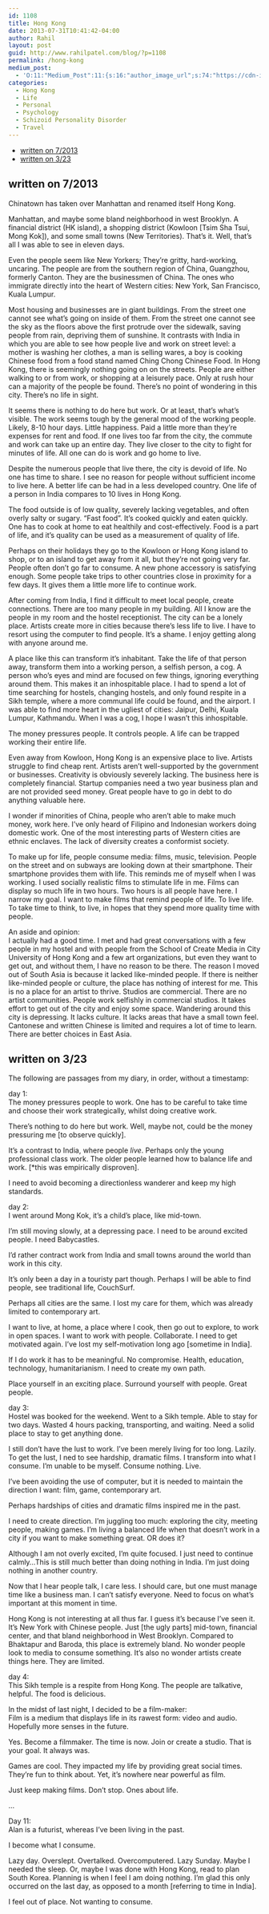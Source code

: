 ```yaml
---
id: 1108
title: Hong Kong
date: 2013-07-31T10:41:42-04:00
author: Rahil
layout: post
guid: http://www.rahilpatel.com/blog/?p=1108
permalink: /hong-kong
medium_post:
  - 'O:11:"Medium_Post":11:{s:16:"author_image_url";s:74:"https://cdn-images-1.medium.com/fit/c/200/200/1*dmbNkD5D-u45r44go_cf0g.png";s:10:"author_url";s:28:"https://medium.com/@rahil627";s:11:"byline_name";N;s:12:"byline_email";N;s:10:"cross_link";s:2:"no";s:2:"id";s:12:"4e1cf2db6ab6";s:21:"follower_notification";s:3:"yes";s:7:"license";s:19:"all-rights-reserved";s:14:"publication_id";s:2:"-1";s:6:"status";s:6:"public";s:3:"url";s:51:"https://medium.com/@rahil627/hong-kong-4e1cf2db6ab6";}'
categories:
  - Hong Kong
  - Life
  - Personal
  - Psychology
  - Schizoid Personality Disorder
  - Travel
---
```

<div id="toc_container" class="toc_transparent have_bullets">
  <p class="toc_title">
  </p>
  
  <ul class="toc_list">
    <li>
      <a href="#written_on_72013">written on 7/2013</a>
    </li>
    <li>
      <a href="#written_on_323">written on 3/23</a>
    </li>
  </ul>
</div>

## <span id="written_on_72013">written on 7/2013</span>

Chinatown has taken over Manhattan and renamed itself Hong Kong.

Manhattan, and maybe some bland neighborhood in west Brooklyn. A financial district (HK island), a shopping district (Kowloon [Tsim Sha Tsui, Mong Kok]), and some small towns (New Territories). That&#8217;s it. Well, that&#8217;s all I was able to see in eleven days.

Even the people seem like New Yorkers; They&#8217;re gritty, hard-working, uncaring. The people are from the southern region of China, Guangzhou, formerly Canton. They are the businessmen of China. The ones who immigrate directly into the heart of Western cities: New York, San Francisco, Kuala Lumpur.

Most housing and businesses are in giant buildings. From the street one cannot see what&#8217;s going on inside of them. From the street one cannot see the sky as the floors above the first protrude over the sidewalk, saving people from rain, depriving them of sunshine. It contrasts with India in which you are able to see how people live and work on street level: a mother is washing her clothes, a man is selling wares, a boy is cooking Chinese food from a food stand named Ching Chong Chinese Food. In Hong Kong, there is seemingly nothing going on on the streets. People are either walking to or from work, or shopping at a leisurely pace. Only at rush hour can a majority of the people be found. There&#8217;s no point of wondering in this city. There&#8217;s no life in sight.

It seems there is nothing to do here but work. Or at least, that&#8217;s what&#8217;s visible. The work seems tough by the general mood of the working people. Likely, 8-10 hour days. Little happiness. Paid a little more than they&#8217;re expenses for rent and food. If one lives too far from the city, the commute and work can take up an entire day. They live closer to the city to fight for minutes of life. All one can do is work and go home to live.

Despite the numerous people that live there, the city is devoid of life. No one has time to share. I see no reason for people without sufficient income to live here. A better life can be had in a less developed country. One life of a person in India compares to 10 lives in Hong Kong.

The food outside is of low quality, severely lacking vegetables, and often overly salty or sugary. &#8220;Fast food&#8221;. It&#8217;s cooked quickly and eaten quickly. One has to cook at home to eat healthily and cost-effectively. Food is a part of life, and it&#8217;s quality can be used as a measurement of quality of life.

Perhaps on their holidays they go to the Kowloon or Hong Kong island to shop, or to an island to get away from it all, but they&#8217;re not going very far. People often don&#8217;t go far to consume. A new phone accessory is satisfying enough. Some people take trips to other countries close in proximity for a few days. It gives them a little more life to continue work.

After coming from India, I find it difficult to meet local people, create connections. There are too many people in my building. All I know are the people in my room and the hostel receptionist. The city can be a lonely place. Artists create more in cities because there&#8217;s less life to live. I have to resort using the computer to find people. It&#8217;s a shame. I enjoy getting along with anyone around me.

A place like this can transform it&#8217;s inhabitant. Take the life of that person away, transform them into a working person, a selfish person, a cog. A person who&#8217;s eyes and mind are focused on few things, ignoring everything around them. This makes it an inhospitable place. I had to spend a lot of time searching for hostels, changing hostels, and only found respite in a Sikh temple, where a more communal life could be found, and the airport. I was able to find more heart in the ugliest of cities: Jaipur, Delhi, Kuala Lumpur, Kathmandu. When I was a cog, I hope I wasn&#8217;t this inhospitable.

The money pressures people. It controls people. A life can be trapped working their entire life.

Even away from Kowloon, Hong Kong is an expensive place to live. Artists struggle to find cheap rent. Artists aren&#8217;t well-supported by the government or businesses. Creativity is obviously severely lacking. The business here is completely financial. Startup companies need a two year business plan and are not provided seed money. Great people have to go in debt to do anything valuable here.

I wonder if minorities of China, people who aren&#8217;t able to make much money, work here. I&#8217;ve only heard of Filipino and Indonesian workers doing domestic work. One of the most interesting parts of Western cities are ethnic enclaves. The lack of diversity creates a conformist society.

To make up for life, people consume media: films, music, television. People on the street and on subways are looking down at their smartphone. Their smartphone provides them with life. This reminds me of myself when I was working. I used socially realistic films to stimulate life in me. Films can display so much life in two hours. Two hours is all people have here. I narrow my goal. I want to make films that remind people of life. To live life. To take time to think, to live, in hopes that they spend more quality time with people.

An aside and opinion:  
I actually had a good time. I met and had great conversations with a few people in my hostel and with people from the School of Create Media in City University of Hong Kong and a few art organizations, but even they want to get out, and without them, I have no reason to be there. The reason I moved out of South Asia is because it lacked like-minded people. If there is neither like-minded people or culture, the place has nothing of interest for me. This is no a place for an artist to thrive. Studios are commercial. There are no artist communities. People work selfishly in commercial studios. It takes effort to get out of the city and enjoy some space. Wandering around this city is depressing. It lacks culture. It lacks areas that have a small town feel. Cantonese and written Chinese is limited and requires a lot of time to learn. There are better choices in East Asia.

## <span id="written_on_323">written on 3/23</span>

The following are passages from my diary, in order, without a timestamp:

day 1:  
The money pressures people to work. One has to be careful to take time and choose their work strategically, whilst doing creative work.

There&#8217;s nothing to do here but work. Well, maybe not, could be the money pressuring me [to observe quickly].

It&#8217;s a contrast to India, where people _live_. Perhaps only the young professional class work. The older people learned how to balance life and work. [*this was empirically disproven].

I need to avoid becoming a directionless wanderer and keep my high standards.

day 2:  
I went around Mong Kok, it&#8217;s a child&#8217;s place, like mid-town.

I&#8217;m still moving slowly, at a depressing pace. I need to be around excited people. I need Babycastles.

I&#8217;d rather contract work from India and small towns around the world than work in this city.

It&#8217;s only been a day in a touristy part though. Perhaps I will be able to find people, see traditional life, CouchSurf.

Perhaps all cities are the same. I lost my care for them, which was already limited to contemporary art.

I want to live, at home, a place where I cook, then go out to explore, to work in open spaces. I want to work with people. Collaborate. I need to get motivated again. I&#8217;ve lost my self-motivation long ago [sometime in India].

If I do work it has to be meaningful. No compromise. Health, education, technology, humanitarianism. I need to create my own path.

Place yourself in an exciting place. Surround yourself with people. Great people.

day 3:  
Hostel was booked for the weekend. Went to a Sikh temple. Able to stay for two days. Wasted 4 hours packing, transporting, and waiting. Need a solid place to stay to get anything done.

I still don&#8217;t have the lust to work. I&#8217;ve been merely living for too long. Lazily. To get the lust, I ned to see hardship, dramatic films. I transform into what I consume. I&#8217;m unable to be myself. Consume nothing. Live.

I&#8217;ve been avoiding the use of computer, but it is needed to maintain the direction I want: film, game, contemporary art.

Perhaps hardships of cities and dramatic films inspired me in the past.

I need to create direction. I&#8217;m juggling too much: exploring the city, meeting people, making games. I&#8217;m living a balanced life when that doesn&#8217;t work in a city if you want to make something great. OR does it?

Although I am not overly excited, I&#8217;m quite focused. I just need to continue calmly&#8230;This is still much better than doing nothing in India. I&#8217;m just doing nothing in another country.

Now that I hear people talk, I care less. I should care, but one must manage time like a business man. I can&#8217;t satisfy everyone. Need to focus on what&#8217;s important at this moment in time.

Hong Kong is not interesting at all thus far. I guess it&#8217;s because I&#8217;ve seen it. It&#8217;s New York with Chinese people. Just [the ugly parts] mid-town, financial center, and that bland neighborhood in West Brooklyn. Compared to Bhaktapur and Baroda, this place is extremely bland. No wonder people look to media to consume something. It&#8217;s also no wonder artists create things here. They are limited.

day 4:  
This Sikh temple is a respite from Hong Kong. The people are talkative, helpful. The food is delicious.

In the midst of last night, I decided to be a film-maker:  
Film is a medium that displays life in its rawest form: video and audio. Hopefully more senses in the future.

Yes. Become a filmmaker. The time is now. Join or create a studio. That is your goal. It always was.

Games are cool. They impacted my life by providing great social times. They&#8217;re fun to think about. Yet, it&#8217;s nowhere near powerful as film.

Just keep making films. Don&#8217;t stop. Ones about life.

&#8230;

Day 11:  
Alan is a futurist, whereas I&#8217;ve been living in the past.

I become what I consume.

Lazy day. Overslept. Overtalked. Overcomputered. Lazy Sunday. Maybe I needed the sleep. Or, maybe I was done with Hong Kong, read to plan South Korea. Planning is when I feel I am doing nothing. I&#8217;m glad this only occurred on the last day, as opposed to a month [referring to time in India].

I feel out of place. Not wanting to consume.